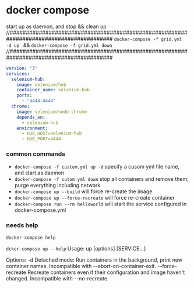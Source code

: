 # docker compose

start up as daemon, and stop && clean up 
//########################################################################################
       `docker-compose -f grid.yml  -d up ` && `docker-compose -f grid.yml down`
//########################################################################################


```yml
version: "3"
services:
  selenium-hub:
    image: selenium/hub
    container_name: selenium-hub
    ports:
      - "4444:4444"
  chrome:
    image: selenium/node-chrome
    depends_on:
      - selenium-hub
    environment:
      - HUB_HOST=selenium-hub
      - HUB_PORT=4444
```

### common commands
* `docker-compose -f custom.yml up -d`  specify a cusom yml file name, and start as daemon
* `docker-compose -f cutom.yml down`   stop all containers and remove them; purge everything including network
* `docker-compose up --build` will force re-create the image
* `docker-compose up --force-recreate` will force re-create container
* `docker-compose run --rm helloworld` will start the service configured in docker-compose.yml


### needs help
`docker-compose help`

`dcker-compose up --help`
Usage: up [options] [SERVICE...]

Options:
    -d                         Detached mode: Run containers in the background,
                               print new container names.
                               Incompatible with --abort-on-container-exit.
    --force-recreate           Recreate containers even if their configuration
                               and image haven't changed.
                               Incompatible with --no-recreate.
